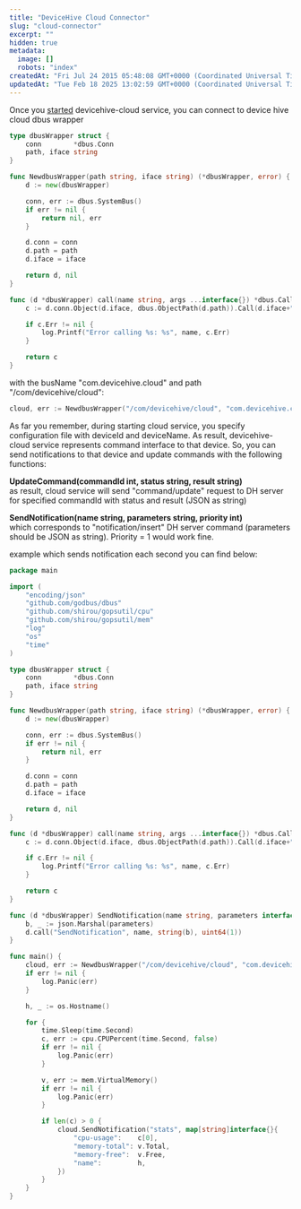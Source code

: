 ```yaml
---
title: "DeviceHive Cloud Connector"
slug: "cloud-connector"
excerpt: ""
hidden: true
metadata: 
  image: []
  robots: "index"
createdAt: "Fri Jul 24 2015 05:48:08 GMT+0000 (Coordinated Universal Time)"
updatedAt: "Tue Feb 18 2025 13:02:59 GMT+0000 (Coordinated Universal Time)"
---
```

Once you [started](doc:iot-toolkit-overview) devicehive-cloud service, you can connect to device hive cloud dbus wrapper

```go
type dbusWrapper struct {
	conn        *dbus.Conn
	path, iface string
}

func NewdbusWrapper(path string, iface string) (*dbusWrapper, error) {
	d := new(dbusWrapper)

	conn, err := dbus.SystemBus()
	if err != nil {
		return nil, err
	}

	d.conn = conn
	d.path = path
	d.iface = iface

	return d, nil
}

func (d *dbusWrapper) call(name string, args ...interface{}) *dbus.Call {
	c := d.conn.Object(d.iface, dbus.ObjectPath(d.path)).Call(d.iface+"."+name, 0, args...)

	if c.Err != nil {
		log.Printf("Error calling %s: %s", name, c.Err)
	}

	return c
}
```

with the busName "com.devicehive.cloud" and path "/com/devicehive/cloud":

```go
cloud, err := NewdbusWrapper("/com/devicehive/cloud", "com.devicehive.cloud")
```

As far you remember, during starting cloud service, you specify configuration file with deviceId and deviceName. As result, devicehive-cloud service represents command interface to that device. So, you can send notifications to that device and update commands with the following functions:

**UpdateCommand(commandId int, status string, result string)**  
as result, cloud service will send "command/update" request to DH server for specified commandId with status and result (JSON as string)

**SendNotification(name string, parameters string, priority int)**  
which corresponds to "notification/insert" DH server command (parameters should be JSON as string). Priority = 1 would work fine.

example which sends notification each second you can find below:

```go
package main

import (
	"encoding/json"
	"github.com/godbus/dbus"
	"github.com/shirou/gopsutil/cpu"
	"github.com/shirou/gopsutil/mem"
	"log"
	"os"
	"time"
)

type dbusWrapper struct {
	conn        *dbus.Conn
	path, iface string
}

func NewdbusWrapper(path string, iface string) (*dbusWrapper, error) {
	d := new(dbusWrapper)

	conn, err := dbus.SystemBus()
	if err != nil {
		return nil, err
	}

	d.conn = conn
	d.path = path
	d.iface = iface

	return d, nil
}

func (d *dbusWrapper) call(name string, args ...interface{}) *dbus.Call {
	c := d.conn.Object(d.iface, dbus.ObjectPath(d.path)).Call(d.iface+"."+name, 0, args...)

	if c.Err != nil {
		log.Printf("Error calling %s: %s", name, c.Err)
	}

	return c
}

func (d *dbusWrapper) SendNotification(name string, parameters interface{}) {
	b, _ := json.Marshal(parameters)
	d.call("SendNotification", name, string(b), uint64(1))
}

func main() {
	cloud, err := NewdbusWrapper("/com/devicehive/cloud", "com.devicehive.cloud")
	if err != nil {
		log.Panic(err)
	}

	h, _ := os.Hostname()

	for {
		time.Sleep(time.Second)
		c, err := cpu.CPUPercent(time.Second, false)
		if err != nil {
			log.Panic(err)
		}

		v, err := mem.VirtualMemory()
		if err != nil {
			log.Panic(err)
		}

		if len(c) > 0 {
			cloud.SendNotification("stats", map[string]interface{}{
				"cpu-usage":    c[0],
				"memory-total": v.Total,
				"memory-free":  v.Free,
				"name":         h,
			})
		}
	}
}
```
